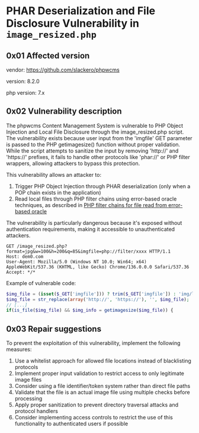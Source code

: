 # PHAR Deserialization and File Disclosure Vulnerability in `image_resized.php`

## 0x01 Affected version
vendor: https://github.com/slackero/phpwcms

version: 8.2.0

php version: 7.x

## 0x02 Vulnerability description

The phpwcms Content Management System is vulnerable to PHP Object Injection and Local File Disclosure through the image_resized.php script. The vulnerability exists because user input from the 'imgfile' GET parameter is passed to the PHP getimagesize() function without proper validation. While the script attempts to sanitize the input by removing 'http://' and 'https://' prefixes, it fails to handle other protocols like 'phar://' or PHP filter wrappers, allowing attackers to bypass this protection.

This vulnerability allows an attacker to:
1. Trigger PHP Object Injection through PHAR deserialization (only when a POP chain exists in the application)
2. Read local files through PHP filter chains using error-based oracle techniques, as described in [PHP filter chains for file read from error-based oracle](https://www.synacktiv.com/publications/php-filter-chains-file-read-from-error-based-oracle)

The vulnerability is particularly dangerous because it's exposed without authentication requirements, making it accessible to unauthenticated attackers.

```text
GET /image_resized.php?format=jpg&w=100&h=200&q=85&imgfile=php://filter/xxxx HTTP/1.1
Host: dem0.com
User-Agent: Mozilla/5.0 (Windows NT 10.0; Win64; x64) AppleWebKit/537.36 (KHTML, like Gecko) Chrome/136.0.0.0 Safari/537.36
Accept: */*
```

Example of vulnerable code:
```php
$img_file = (isset($_GET['imgfile'])) ? trim($_GET['imgfile']) : 'img/leer.gif';
$img_file = str_replace(array('http://', 'https://'), '', $img_file);
// [...]
if(is_file($img_file) && $img_info = getimagesize($img_file)) {
```

## 0x03 Repair suggestions
To prevent the exploitation of this vulnerability, implement the following measures:

1. Use a whitelist approach for allowed file locations instead of blacklisting protocols
2. Implement proper input validation to restrict access to only legitimate image files
3. Consider using a file identifier/token system rather than direct file paths
4. Validate that the file is an actual image file using multiple checks before processing
5. Apply proper sanitization to prevent directory traversal attacks and protocol handlers
6. Consider implementing access controls to restrict the use of this functionality to authenticated users if possible
